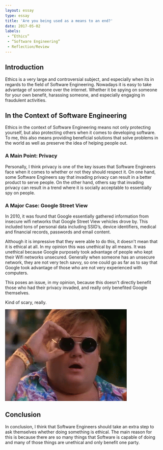 ```yaml
---
layout: essay
type: essay
title: 'Are you being used as a means to an end?'
date: 2017-05-02
labels:
 - “Ethics”
 - “Software Engineering”
 - Reflection/Review
---
```


## Introduction
Ethics is a very large and controversial subject, and especially when its in regards to the field of Software Engineering. Nowadays it is easy to take advantage of someone over the internet. Whether it be spying on someone for your own benefit, harassing someone, and especially engaging in fraudulent activities. 

## In the Context of Software Engineering
Ethics in the context of Software Engineering means not only protecting yourself, but also protecting others when it comes to developing software. To me, this also means providing beneficial solutions that solve problems in the world as well as preserve the idea of helping people out. 

### A Main Point: Privacy
Personally, I think privacy is one of the key issues that Software Engineers face when it comes to whether or not they should respect it. On one hand, some Software Engineers say that invading privacy can result in a better product to serve people. On the other hand, others say that invading privacy can result in a trend where it is socially acceptable to essentially spy on people. 

### A Major Case: Google Street View
In 2010, it was found that Google essentially gathered information from insecure wifi networks that Google Street View vehicles drove by. This included tons of personal data including SSID’s, device identifiers, medical and financial records, passwords and email content. 

Although it is impressive that they were able to do this, it doesn't mean that it is ethical at all. In my opinion this was unethical by all means. It was unethical because Google purposely took advantage of people who kept their Wifi networks unsecured. Generally when someone has an unsecure network, they are not very tech savvy, so one could go as far as to say that Google took advantage of those who are not very experienced with computers. 

This poses an issue, in my opinion, because this doesn't directly benefit those who had their privacy invaded, and really only benefited Google themselves. 

Kind of scary, really.

<img class="ui medium right spaced image" src="../images/noway.gif">

## Conclusion 
In conclusion, I think that Software Engineers should take an extra step to ask themselves whether doing something is ethical. The main reason for this is because there are so many things that Software is capable of doing and many of those things are unethical and only benefit one party.